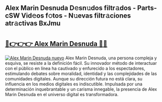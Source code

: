 ## Alex Marin Desnuda D𝚎sn𝚞dos filtr𝚊dos - Parts-cSW Vid𝚎os f𝚘tos - N𝚞evas filtr𝚊ciones atr𝚊ctivas BxJmu

# <h2><a href="http://mb43x7.tromn.icu/?c=Alex+Marin+Desnuda">🔗👉👉👉 Alex Marin Desnuda 🔗🔗</a></h2>

[![Alex Marin Desnuda nuevo](https://i.imgur.com/pEAQMta.gif)](http://mb43x7.tromn.icu/?c=Alex+Marin+Desnuda)
Alex Marin Desnuda, una persona compleja y esquiva, se resiste a la definición fácil. Su innovador método de interactuar con el público en línea ha cautivado y enfurecido a los espectadores, estimulando debates sobre moralidad, identidad y las complejidades de las comunidades digitales. Aunque su dirección futura no está clara, su influencia en los medios digitales es indiscutible. Impulsada por una determinación inquebrantable y un carisma innegable, la presencia de Alex Marin Desnuda en el universo digital es transformadora.
